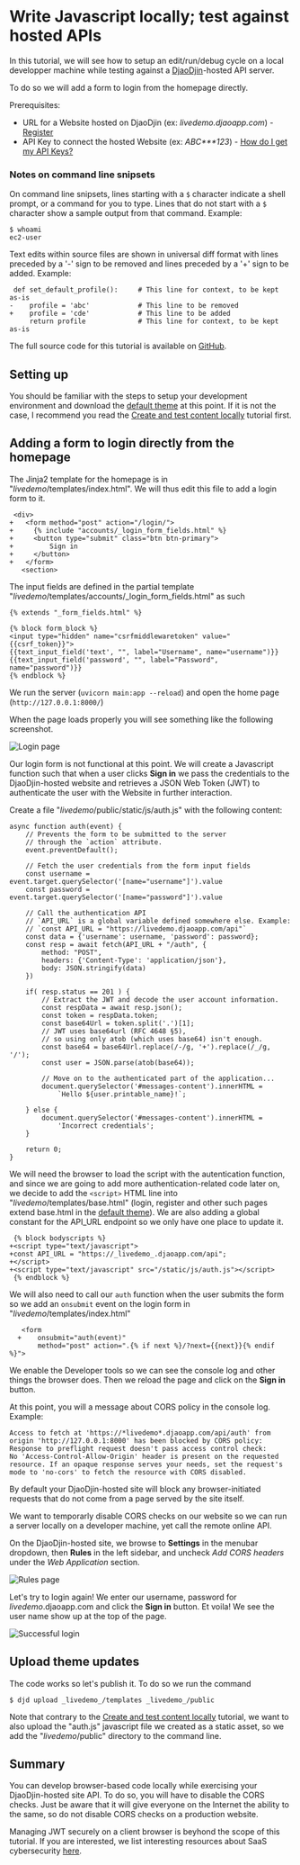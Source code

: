 Write Javascript locally; test against hosted APIs
==================================================

In this tutorial, we will see how to setup an edit/run/debug cycle
on a local developper machine while testing against a
[DjaoDjin](https://www.djaodjin.com/)-hosted API server.

To do so we will add a form to login from the homepage directly.

Prerequisites:

- URL for a Website hosted on DjaoDjin (ex: _livedemo.djaoapp.com_) -
[Register](https://www.djaodjin.com/register/)
- API Key to connect the hosted Website (ex: _ABC***123_) -
[How do I get my API Keys?](https://www.djaodjin.com/docs/faq/#api-keys)

### Notes on command line snipsets

On command line snipsets, lines starting with a `$` character indicate
a shell prompt, or a command for you to type. Lines that do not start
with a `$` character show a sample output from that command.
Example:

    $ whoami
    ec2-user

Text edits within source files are shown in universal diff format with lines
preceded by a '-' sign to be removed and lines preceded by a '+' sign to be
added. Example:

     def set_default_profile():     # This line for context, to be kept as-is
    -    profile = 'abc'            # This line to be removed
    +    profile = 'cde'            # This line to be added
         return profile             # This line for context, to be kept as-is

The full source code for this tutorial is available on
[GitHub](https://github.com/djaodjin/sample-apps/tree/master/apicall).


Setting up
----------

You should be familiar with the steps to setup your development environment
and download the [default theme](https://www.djaodjin.com/docs/guides/themes/)
at this point. If it is not the case, I recommend you read the
[Create and test content locally](../htmlpage/) tutorial first.


Adding a form to login directly from the homepage
-------------------------------------------------

The Jinja2 template for the homepage is in "*livedemo*/templates/index.html".
We will thus edit this file to add a login form to it.

     <div>
    +   <form method="post" action="/login/">
    +     {% include "accounts/_login_form_fields.html" %}
    +     <button type="submit" class="btn btn-primary">
    +         Sign in
    +     </button>
    +   </form>
       <section>

The input fields are defined in the partial template
"*livedemo*/templates/accounts/_login_form_fields.html" as such

    {% extends "_form_fields.html" %}

    {% block form_block %}
    <input type="hidden" name="csrfmiddlewaretoken" value="{{csrf_token}}">
    {{text_input_field('text', "", label="Username", name="username")}}
    {{text_input_field('password', "", label="Password", name="password")}}
    {% endblock %}

We run the server (`uvicorn main:app --reload`) and open the home page
(`http://127.0.0.1:8000/`)

When the page loads properly you will see something like the following
screenshot.

![Login page](https://www.djaodjin.com/static/img/docs/tutorials/apicall-1.png "Login page")

Our login form is not functional at this point. We will create a Javascript
function such that when a user clicks **Sign in** we pass the credentials
to the DjaoDjin-hosted website and retrieves a JSON Web Token (JWT) to
authenticate the user with the Website in further interaction.

Create a file "*livedemo*/public/static/js/auth.js" with the following
content:

    async function auth(event) {
        // Prevents the form to be submitted to the server
        // through the `action` attribute.
        event.preventDefault();

        // Fetch the user credentials from the form input fields
        const username = event.target.querySelector('[name="username"]').value
        const password = event.target.querySelector('[name="password"]').value

        // Call the authentication API
        // `API_URL` is a global variable defined somewhere else. Example:
        // `const API_URL = "https://livedemo.djaoapp.com/api"`
        const data = {'username': username, 'password': password};
        const resp = await fetch(API_URL + "/auth", {
            method: "POST",
            headers: {'Content-Type': 'application/json'},
            body: JSON.stringify(data)
        })

        if( resp.status == 201 ) {
            // Extract the JWT and decode the user account information.
            const respData = await resp.json();
            const token = respData.token;
            const base64Url = token.split('.')[1];
            // JWT uses base64url (RFC 4648 §5),
            // so using only atob (which uses base64) isn't enough.
            const base64 = base64Url.replace(/-/g, '+').replace(/_/g, '/');
            const user = JSON.parse(atob(base64));

            // Move on to the authenticated part of the application...
            document.querySelector('#messages-content').innerHTML =
                `Hello ${user.printable_name}!`;

        } else {
            document.querySelector('#messages-content').innerHTML =
                'Incorrect credentials';
        }

        return 0;
    }


We will need the browser to load the script with the autentication function,
and since we are going to add more authentication-related code later on,
we decide to add the `<script>` HTML line into
"*livedemo*/templates/base.html" (login, register and other
such pages extend base.html in the
[default theme](https://www.djaodjin.com/docs/guides/themes/)).
We are also adding a global constant for the API_URL endpoint so we
only have one place to update it.


     {% block bodyscripts %}
    +<script type="text/javascript">
    +const API_URL = "https://_livedemo_.djaoapp.com/api";
    +</script>
    +<script type="text/javascript" src="/static/js/auth.js"></script>
     {% endblock %}

We will also need to call our `auth` function when the user submits
the form so we add an `onsubmit` event on the login form in
"*livedemo*/templates/index.html"

       <form
      +    onsubmit="auth(event)"
           method="post" action=".{% if next %}/?next={{next}}{% endif %}">


We enable the Developer tools so we can see the console log and other things
the browser does. Then we reload the page and click on the **Sign in** button.

At this point, you will a message about CORS policy in the console log. Example:

    Access to fetch at 'https://*livedemo*.djaoapp.com/api/auth' from
    origin 'http://127.0.0.1:8000' has been blocked by CORS policy:
    Response to preflight request doesn't pass access control check:
    No 'Access-Control-Allow-Origin' header is present on the requested
    resource. If an opaque response serves your needs, set the request's
    mode to 'no-cors' to fetch the resource with CORS disabled.

By default your DjaoDjin-hosted site will block any browser-initiated
requests that do not come from a page served by the site itself.

We want to temporarly disable CORS checks on our website so we can
run a server locally on a developer machine, yet call the remote online API.

On the DjaoDjin-hosted site, we browse to **Settings** in the menubar dropdown,
then **Rules** in the left sidebar, and uncheck *Add CORS headers* under
the *Web Application* section.

![Rules page](https://www.djaodjin.com/static/img/docs/tutorials/apicall-2.png "Rules page")


Let's try to login again! We enter our username, password for
*livedemo*.djaoapp.com and click the **Sign in** button. Et voila!
We see the user name show up at the top of the page.

![Successful login](https://www.djaodjin.com/static/img/docs/tutorials/apicall-3.png "Successful login")

Upload theme updates
--------------------

The code works so let's publish it. To do so we run the command

    $ djd upload _livedemo_/templates _livedemo_/public

Note that contrary to the [Create and test content locally](../htmlpage/)
tutorial, we want to also upload the "auth.js" javascript file we created
as a static asset, so we add the "*livedemo*/public" directory to the command
line.


Summary
-------

You can develop browser-based code locally while exercising your DjaoDjin-hosted
site API. To do so, you will have to disable the CORS checks. Just be aware
that it will give everyone on the Internet the ability to the same, so do not
disable CORS checks on a production website.

Managing JWT securely on a client browser is beyhond the scope of this tutorial.
If you are interested, we list interesting resources about SaaS cybersecurity
[here](https://www.djaodjin.com/building-saas/cybersecurity/).
